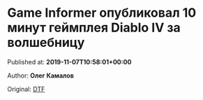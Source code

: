 
# Game Informer опубликовал 10 минут геймплея Diablo IV за волшебницу

Published at: **2019-11-07T10:58:01+00:00**

Author: **Олег Камалов**

Original: [DTF](https://dtf.ru/games/80060-game-informer-opublikoval-10-minut-geympleya-diablo-iv-za-volshebnicu)


